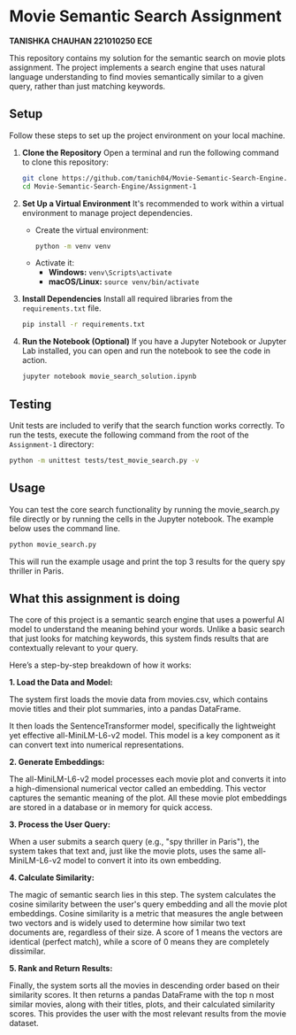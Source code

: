 # Movie Semantic Search Assignment
**TANISHKA CHAUHAN
221010250
ECE**

This repository contains my solution for the semantic search on movie plots assignment. The project implements a search engine that uses natural language understanding to find movies semantically similar to a given query, rather than just matching keywords.

## Setup

Follow these steps to set up the project environment on your local machine.

1.  **Clone the Repository**
    Open a terminal and run the following command to clone this repository:
    ```bash
    git clone https://github.com/tanich04/Movie-Semantic-Search-Engine.git
    cd Movie-Semantic-Search-Engine/Assignment-1
    ```

2.  **Set Up a Virtual Environment**
    It's recommended to work within a virtual environment to manage project dependencies.
    -   Create the virtual environment:
        ```bash
        python -m venv venv
        ```
    -   Activate it:
        -   **Windows:** `venv\Scripts\activate`
        -   **macOS/Linux:** `source venv/bin/activate`

3.  **Install Dependencies**
    Install all required libraries from the `requirements.txt` file.
    ```bash
    pip install -r requirements.txt
    ```

4.  **Run the Notebook (Optional)**
    If you have a Jupyter Notebook or Jupyter Lab installed, you can open and run the notebook to see the code in action.
    ```bash
    jupyter notebook movie_search_solution.ipynb
    ```

## Testing

Unit tests are included to verify that the search function works correctly. To run the tests, execute the following command from the root of the `Assignment-1` directory:

```bash
python -m unittest tests/test_movie_search.py -v
```
## Usage

You can test the core search functionality by running the movie_search.py file directly or by running the cells in the Jupyter notebook. The example below uses the command line.
```bash
python movie_search.py
```
This will run the example usage and print the top 3 results for the query spy thriller in Paris.

## What this assignment is doing
The core of this project is a semantic search engine that uses a powerful AI model to understand the meaning behind your words. Unlike a basic search that just looks for matching keywords, this system finds results that are contextually relevant to your query.

Here’s a step-by-step breakdown of how it works:

**1. Load the Data and Model:**

The system first loads the movie data from movies.csv, which contains movie titles and their plot summaries, into a pandas DataFrame.

It then loads the SentenceTransformer model, specifically the lightweight yet effective all-MiniLM-L6-v2 model. This model is a key component as it can convert text into numerical representations.

**2. Generate Embeddings:**

The all-MiniLM-L6-v2 model processes each movie plot and converts it into a high-dimensional numerical vector called an embedding. This vector captures the semantic meaning of the plot. All these movie plot embeddings are stored in a database or in memory for quick access.

**3. Process the User Query:**

When a user submits a search query (e.g., "spy thriller in Paris"), the system takes that text and, just like the movie plots, uses the same all-MiniLM-L6-v2 model to convert it into its own embedding.

**4. Calculate Similarity:**

The magic of semantic search lies in this step. The system calculates the cosine similarity between the user's query embedding and all the movie plot embeddings. Cosine similarity is a metric that measures the angle between two vectors and is widely used to determine how similar two text documents are, regardless of their size. A score of 1 means the vectors are identical (perfect match), while a score of 0 means they are completely dissimilar.

**5. Rank and Return Results:**

Finally, the system sorts all the movies in descending order based on their similarity scores. It then returns a pandas DataFrame with the top n most similar movies, along with their titles, plots, and their calculated similarity scores. This provides the user with the most relevant results from the movie dataset.
